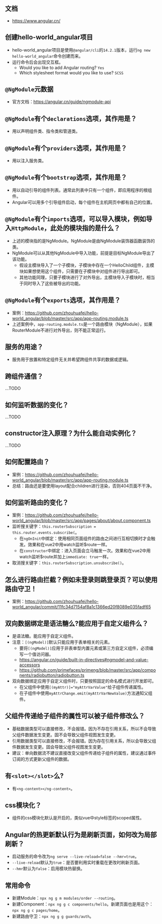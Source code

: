## 文档
* https://www.angular.cn/

## 创建hello-world_angular项目
* hello-world_angular项目是使用`@angular/cli`的`14.2.1`版本，运行`ng new hello-world_angular`命令创建而来。
* 运行命令后会出现交互框。
  - Would you like to add Angular routing? `Yes`
  - Which stylesheet format would you like to use? `SCSS`

## `@NgModule`元数据
* 官方文档：https://angular.cn/guide/ngmodule-api

## `@NgModule`有个`declarations`选项，其作用是？
* 用以声明组件类、指令类和管道类。

## `@NgModule`有个`providers`选项，其作用是？
* 用以注入服务类。

## `@NgModule`有个`bootstrap`选项，其作用是？
* 用以自动引导的组件列表。通常此列表中只有一个组件，即应用程序的根组件。
* Angular可以用多个引导组件启动，每个组件在主机网页中都有自己的位置。

## `@NgModule`有个`imports`选项，可以导入模块，例如导入`HttpModule`，此处的模块指的是什么？
* 上述的模块指的是NgModule。NgModule是由NgModule装饰器函数装饰的类。
* NgModule可以从其他NgModule中导入功能，前提是目标NgModule导出了该功能。
  - 假设主模块导入了一个子模块，子模块中存在一个HelloChild组件，主模块如果想使用这个组件，只需要在子模块中对组件进行导出即可。
  - 其他功能同理，只要子模块进行了对外导出，主模块导入子模块时，相当于同时导入了这些被导出的功能。

## `@NgModule`有个`exports`选项，其作用是？
* 案例：https://github.com/zhouhuafei/hello-world_angular/blob/master/src/app/app-routing.module.ts
* 上述案例中，`app-routing.module.ts`是一个路由模块（NgModule），如果RouterModule不进行对外导出，则不能正常运行。

## 服务的用途？
* 服务用于放置和特定组件无关并希望跨组件共享的数据或逻辑。

## 跨组件通信？
...TODO

## 如何监听数据的变化？
...TODO

## constructor注入原理？为什么能自动实例化？
...TODO

## 如何配置路由？
* 案例：https://github.com/zhouhuafei/hello-world_angular/blob/master/src/app/app-routing.module.ts
* 总结：路由还是要使用layout配合children进行渲染，否则404页面不干净。

## 如何监听路由的变化？
* 案例：https://github.com/zhouhuafei/hello-world_angular/blob/master/src/app/pages/about/about.component.ts
* 监听搜关键字：`this.routerSubscription = this.router.events.subscribe(`。
  - 在`ngOnInit`中绑定：使用相同页面组件的路由之间进行互相切换时才会触发。效果和在vue2中用watch监听$route一样。
  - 在`constructor`中绑定：进入页面会立马触发一次。效果和在vue2中用watch监听$route并加上`immediate: true`一样。
* 取消搜关键字：`this.routerSubscription.unsubscribe()`。

## 怎么进行路由拦截？例如未登录则跳登录页？可以使用路由守卫！
* 案例：https://github.com/zhouhuafei/hello-world_angular/commit/11fc34d7154af8a1c1366ed20f8089e035fadf65

## 双向数据绑定是语法糖么?能应用于自定义组件么？
* 是语法糖。能应用于自定义组件。
* 注意：`[(ngModel)]`默认只能应用于表单相关的元素。
  - 要将`[(ngModel)]`应用于非表单型内置元素或第三方自定义组件，必须编写一个值访问器。
  - https://angular.cn/guide/built-in-directives#ngmodel-and-value-accessors
  - https://github.com/primefaces/primeng/blob/master/src/app/components/radiobutton/radiobutton.ts
* 双向数据绑定应用于自定义组件时，只要按照固定的命名模式进行开发即可。
  - 在父组件中使用`[(myAttr)]="myAttrVarValue"`给子组件传递属性。
  - 在子组件中使用`myAttrChange.emit(myAttrVarNewValue)`方法通知父组件。

## 父组件传递给子组件的属性可以被子组件修改么？
* 基础数据类型可以直接修改，不会报错。因为不存在引用关系，所以不会导致父组件数据发生变更。固不会导致父组件视图发生变更。
* 引用数据类型可以直接修改，不会报错。因为存在引用关系，所以会导致父组件数据发生变更。固会导致父组件视图发生变更。
* 建议：单向数据流不建议直接改变父组件传递给子组件的属性，建议通过事件订阅的方式更新父组件的数据。

## 有`<slot></slot>`么?
* 有`<ng-content></ng-content>`。

## css模块化？
* 组件的css模块化默认是开启的，类似vue中style标签的scoped属性。

## Angular的热更新默认行为是刷新页面，如何改为局部刷新？
* 启动服务的命令改为`ng serve --live-reload=false --hmr=true`。
* `--live-reload`默认为`true`：是否要利用实时重载在更改时刷新页面。
* `--hmr`默认为`false`：启用模块热替换。

## 常用命令
* 新建Module：`npx ng g m modules/order --routing`。
* 新建Component：`npx ng g c components/hello`。新建页面也是用这个：`npx ng g c pages/home`。
* 新建路由守卫：`npx ng g g guards/auth`。

